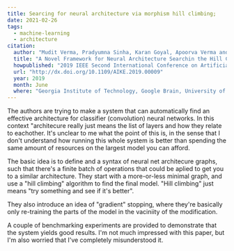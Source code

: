 ```yaml
---
title: Searcing for neural architecture via morphism hill climbing; 
date: 2021-02-26
tags:
  - machine-learning
  - architecture
citation:
  author: "Mudit Verma, Pradyumna Sinha, Karan Goyal, Apoorva Verma and Seba Susan"
  title: "A Novel Framework for Neural Architecture Searchin the Hill Climbing Domain"
  howpublished: "2019 IEEE Second International Conference on Artificial Intelligence and Knowledge Engineering (AIKE)"
  url: "http://dx.doi.org/10.1109/AIKE.2019.00009"
  year: 2019
  month: June
  where: "Georgia Institute of Technology, Google Brain, University of Washington, DeepMind"
---
```


The authors are trying to make a system that can automatically find an effective architecture for classifier (convolution) neural networks. 
In this context "architecure really just means the list of layers and how they relate to eachother. 
It's unclear to me what the point of this is, in the sense that I don't understand how running this whole system is better than spending the same amount of resources on the largest model you can afford. 

The basic idea is to define and a syntax of neural net architecure graphs, such that there's a finite batch of operations that could be aplied to get you to a similar architecture.
They start with a more-or-less minimal graph, and use a "hill climbing" algorithm to find the final model. "Hill climbing" just means "try something and see if it's better". 

They also introduce an idea of "gradient" stopping, where they're basically only re-training the parts of the model in the vaciniity of the modification. 

A couple of benchmarking experiments are provided to demonstrate that the system yields good results. 
I'm not much impressed with this paper, but I'm also worried that I've completely misunderstood it. 
